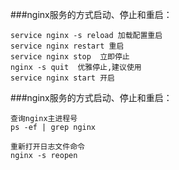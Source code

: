 ###nginx服务的方式启动、停止和重启：
```
service nginx -s reload 加载配置重启
service nginx restart 重启
service nginx stop  立即停止
nginx -s quit  优雅停止,建议使用
service nginx start 开启
```

###nginx服务的方式启动、停止和重启：
```
查询nginx主进程号
ps -ef | grep nginx 

重新打开日志文件命令
nginx -s reopen
```


